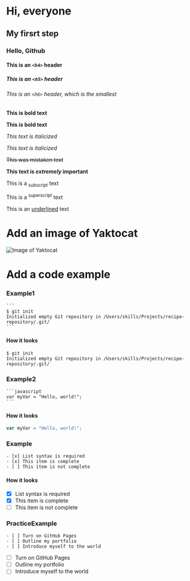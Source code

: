 # Hi, everyone
## My firsrt step 
### Hello, Github
#### This is an `<h4>` header
##### This is an `<h5>` header
###### This is an `<h6>` header, which is the smallest

__This is bold text__ 

**This is bold text**

_This text is italicized_

*This text is italicized*

~~This was mistaken text~~

**This text is _extremely_ important**

This is a <sub>subscript</sub> text

This is a <sup>superscript</sup> text

This is an <ins>underlined</ins> text

# Add an image of Yaktocat

![Image of Yaktocat](https://octodex.github.com/images/yaktocat.png)

# Add a code example

### Example1

````
```
$ git init
Initialized empty Git repository in /Users/skills/Projects/recipe-repository/.git/
```
````

#### How it looks

```
$ git init
Initialized empty Git repository in /Users/skills/Projects/recipe-repository/.git/
```


### Example2

````
```javascript
var myVar = "Hello, world!";
```
````

#### How it looks

```javascript
var myVar = "Hello, world!";
```

### Example

```
- [x] List syntax is required
- [x] This item is complete
- [ ] This item is not complete
```

#### How it looks

- [x] List syntax is required
- [x] This item is complete
- [ ] This item is not complete

### PracticeExample

```
- [ ] Turn on GitHub Pages
- [ ] Outline my portfolio
- [ ] Introduce myself to the world
```

- [ ] Turn on GitHub Pages
- [ ] Outline my portfolio
- [ ] Introduce myself to the world
